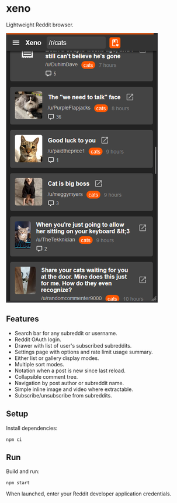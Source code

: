 # xeno

Lightweight Reddit browser.

![](assets/screenshot.png)

## Features

* Search bar for any subreddit or username.
* Reddit OAuth login.
* Drawer with list of user's subscribed subreddits.
* Settings page with options and rate limit usage summary.
* Either list or gallery display modes.
* Multiple sort modes.
* Notation when a post is new since last reload.
* Collapsible comment tree.
* Navigation by post author or subreddit name.
* Simple inline image and video where extractable.
* Subscribe/unsubscribe from subreddits.

## Setup

Install dependencies:

```
npm ci
```

## Run

Build and run:

```
npm start
```

When launched, enter your Reddit developer application credentials.
